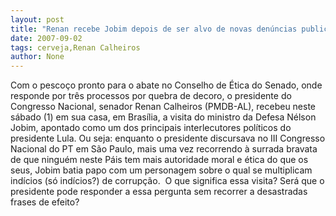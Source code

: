 ```yaml
---
layout: post
title: "Renan recebe Jobim depois de ser alvo de novas denúncias publicadas pelas revistas Veja e Época"
date: 2007-09-02
tags: cerveja,Renan Calheiros
author: None
---
```

Com o pesco&ccedil;o pronto para o abate no Conselho de &Eacute;tica do Senado, onde responde por tr&ecirc;s processos por quebra de decoro, o presidente do Congresso Nacional, senador Renan Calheiros (PMDB-AL), recebeu neste s&aacute;bado (1) em sua casa, em Bras&iacute;lia, a visita do ministro da Defesa N&eacute;lson Jobim, apontado como um dos principais interlecutores pol&iacute;ticos do presidente Lula.
Ou seja: enquanto o presidente discursava no III Congresso Nacional do PT em S&atilde;o Paulo, mais uma vez&nbsp;recorrendo&nbsp;&agrave; surrada&nbsp;bravata de que ningu&eacute;m neste P&aacute;is&nbsp;tem mais autoridade moral e &eacute;tica do que os seus, Jobim batia papo com um personagem sobre o qual se multiplicam ind&iacute;cios (s&oacute; ind&iacute;cios?)&nbsp;de corrup&ccedil;&atilde;o.&nbsp;
O que significa essa visita?&nbsp;Ser&aacute; que o presidente pode responder a essa pergunta sem recorrer a desastradas frases de efeito?&nbsp; 